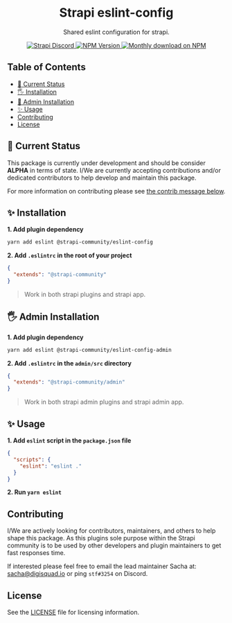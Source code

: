 <div align="center">
<h1>Strapi eslint-config</h1>
	
<p style="margin-top: 0;">Shared eslint configuration for strapi.</p>
	
<p>
  <a href="https://discord.strapi.io">
    <img src="https://img.shields.io/discord/811989166782021633?color=blue&label=strapi-discord" alt="Strapi Discord">
  </a>
  <a href="https://www.npmjs.org/package/@strapi-community/eslint-config">
    <img src="https://img.shields.io/npm/v/@strapi-community/eslint-config/latest.svg" alt="NPM Version" />
  </a>
  <a href="https://www.npmjs.org/package/@strapi-community/eslint-config">
    <img src="https://img.shields.io/npm/dm/@strapi-community/eslint-config" alt="Monthly download on NPM" />
  </a>
</p>
</div>

## Table of Contents <!-- omit in toc -->

- [🚦 Current Status](#-current-status)
- [🖐 Installation](#-installation)
- [🚚 Admin Installation](#-admin-installation)
- [✨ Usage](#-usage)
- [Contributing](#contributing)
- [License](#license)

## 🚦 Current Status

This package is currently under development and should be consider **ALPHA** in terms of state. I/We are currently accepting contributions and/or dedicated contributors to help develop and maintain this package.

For more information on contributing please see [the contrib message below](#contributing).



## ✨ Installation


**1. Add plugin dependency**

```bash
yarn add eslint @strapi-community/eslint-config
```

**2. Add `.eslintrc` in the root of your project**

```json
{
  "extends": "@strapi-community"
}
```

> Work in both strapi plugins and strapi app.


## 🖐 Admin Installation


**1. Add plugin dependency**

```bash
yarn add eslint @strapi-community/eslint-config-admin
```

**2. Add `.eslintrc` in the `admin/src` directory**

```json
{
  "extends": "@strapi-community/admin"
}
```

> Work in both strapi admin plugins and strapi admin app.


## ✨ Usage


**1. Add `eslint` script in the `package.json` file**

```json
{
  "scripts": {
    "eslint": "eslint ."
  }
}
```

**2. Run `yarn eslint`**


## Contributing

I/We are actively looking for contributors, maintainers, and others to help shape this package. As this plugins sole purpose within the Strapi community is to be used by other developers and plugin maintainers to get fast responses time.

If interested please feel free to email the lead maintainer Sacha at: sacha@digisquad.io or ping `stf#3254` on Discord.

## License

See the [LICENSE](./LICENSE.md) file for licensing information.
